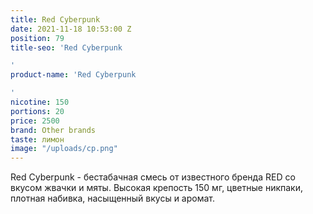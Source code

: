 ```yaml
---
title: Red Cyberpunk
date: 2021-11-18 10:53:00 Z
position: 79
title-seo: 'Red Cyberpunk

'
product-name: 'Red Cyberpunk

'
nicotine: 150
portions: 20
price: 2500
brand: Other brands
taste: лимон
image: "/uploads/cp.png"
---
```


Red Cyberpunk - бестабачная смесь от известного бренда RED со вкусом  жвачки и мяты. Высокая крепость 150 мг, цветные никпаки, плотная набивка, насыщенный вкусы и аромат.